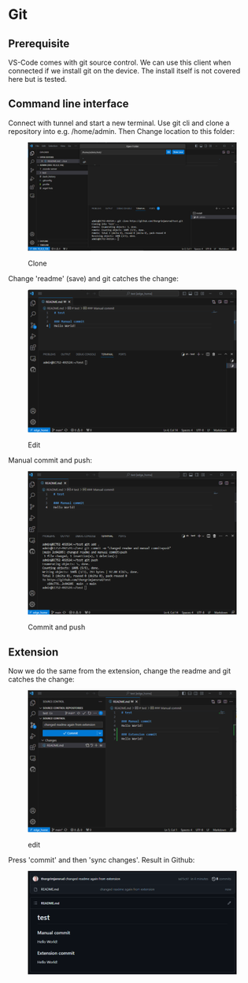 # Git

## Prerequisite&#x20;

VS-Code comes with git source control. We can use this client when connected if we install git on the device. The install itself is not covered here but is tested.

## Command line interface

Connect with tunnel and start a new terminal. Use git cli and clone a repository into e.g. /home/admin. Then Change location to this folder:

<figure><img src="../.gitbook/assets/image (3).png" alt=""><figcaption><p>Clone</p></figcaption></figure>

Change 'readme' (save) and git catches the change:

<figure><img src="../.gitbook/assets/image (4).png" alt=""><figcaption><p>Edit</p></figcaption></figure>

Manual commit and push:

<figure><img src="../.gitbook/assets/image (5).png" alt=""><figcaption><p>Commit and push</p></figcaption></figure>

## Extension

Now we do the same from the extension, change the readme and git catches the change:

<figure><img src="../.gitbook/assets/image (6).png" alt=""><figcaption><p>edit</p></figcaption></figure>

Press 'commit' and then 'sync changes'. Result in Github:

<figure><img src="../.gitbook/assets/image (7).png" alt=""><figcaption></figcaption></figure>

